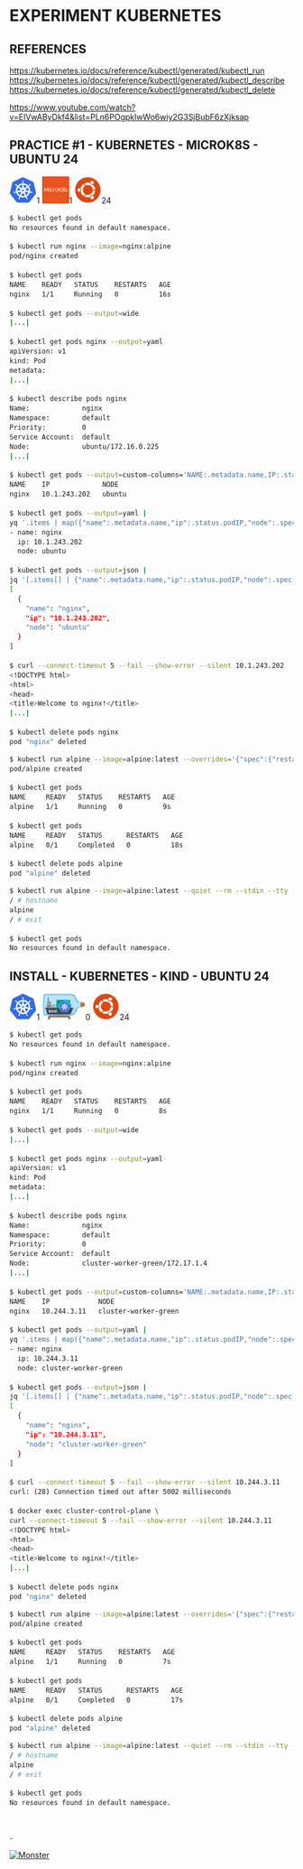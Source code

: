 # EXPERIMENT KUBERNETES

## REFERENCES

https://kubernetes.io/docs/reference/kubectl/generated/kubectl_run  
https://kubernetes.io/docs/reference/kubectl/generated/kubectl_describe  
https://kubernetes.io/docs/reference/kubectl/generated/kubectl_delete

https://www.youtube.com/watch?v=ElVwAByDkf4&list=PLn6POgpklwWo6wiy2G3SjBubF6zXjksap

## PRACTICE #1 - KUBERNETES - MICROK8S - UBUNTU 24

[![Kubernetes](img/kubernetes.webp "Kubernetes")](https://kubernetes.io)1
[![MicroK8s](img/microk8s.webp "MikroK8s")](https://microk8s.io)1
[![Ubuntu](img/ubuntu.webp "Ubuntu")](https://ubuntu.com)24

```bash
$ kubectl get pods
No resources found in default namespace.

$ kubectl run nginx --image=nginx:alpine
pod/nginx created

$ kubectl get pods
NAME    READY   STATUS    RESTARTS   AGE
nginx   1/1     Running   0          16s

$ kubectl get pods --output=wide
|...|

$ kubectl get pods nginx --output=yaml
apiVersion: v1
kind: Pod
metadata:
|...|

$ kubectl describe pods nginx
Name:             nginx
Namespace:        default
Priority:         0
Service Account:  default
Node:             ubuntu/172.16.0.225
|...|

$ kubectl get pods --output=custom-columns='NAME:.metadata.name,IP:.status.podIP,NODE:.spec.nodeName'
NAME    IP             NODE
nginx   10.1.243.202   ubuntu

$ kubectl get pods --output=yaml |
yq '.items | map({"name":.metadata.name,"ip":.status.podIP,"node":.spec.nodeName})'
- name: nginx
  ip: 10.1.243.202
  node: ubuntu

$ kubectl get pods --output=json |
jq '[.items[] | {"name":.metadata.name,"ip":.status.podIP,"node":.spec.nodeName}]'
[
  {
    "name": "nginx",
    "ip": "10.1.243.202",
    "node": "ubuntu"
  }
]

$ curl --connect-timeout 5 --fail --show-error --silent 10.1.243.202
<!DOCTYPE html>
<html>
<head>
<title>Welcome to nginx!</title>
|...|

$ kubectl delete pods nginx
pod "nginx" deleted
```

```bash
$ kubectl run alpine --image=alpine:latest --overrides='{"spec":{"restartPolicy":"OnFailure"}}' -- sleep 10
pod/alpine created

$ kubectl get pods
NAME     READY   STATUS    RESTARTS   AGE
alpine   1/1     Running   0          9s

$ kubectl get pods
NAME     READY   STATUS      RESTARTS   AGE
alpine   0/1     Completed   0          18s

$ kubectl delete pods alpine
pod "alpine" deleted
```

```bash
$ kubectl run alpine --image=alpine:latest --quiet --rm --stdin --tty -- ash
/ # hostname
alpine
/ # exit

$ kubectl get pods
No resources found in default namespace.
```

## INSTALL - KUBERNETES - KIND - UBUNTU 24

[![Kubernetes](img/kubernetes.webp "Kubernetes")](https://kubernetes.io)1
[![Kind](img/kind.webp "Kind")](https://kind.sigs.k8s.io)0
[![Ubuntu](img/ubuntu.webp "Ubuntu")](https://ubuntu.com)24


```bash
$ kubectl get pods
No resources found in default namespace.

$ kubectl run nginx --image=nginx:alpine
pod/nginx created

$ kubectl get pods
NAME    READY   STATUS    RESTARTS   AGE
nginx   1/1     Running   0          8s

$ kubectl get pods --output=wide
|...|

$ kubectl get pods nginx --output=yaml
apiVersion: v1
kind: Pod
metadata:
|...|

$ kubectl describe pods nginx
Name:             nginx
Namespace:        default
Priority:         0
Service Account:  default
Node:             cluster-worker-green/172.17.1.4
|...|

$ kubectl get pods --output=custom-columns='NAME:.metadata.name,IP:.status.podIP,NODE:.spec.nodeName'
NAME    IP            NODE
nginx   10.244.3.11   cluster-worker-green

$ kubectl get pods --output=yaml |
yq '.items | map({"name":.metadata.name,"ip":.status.podIP,"node":.spec.nodeName})'
- name: nginx
  ip: 10.244.3.11
  node: cluster-worker-green

$ kubectl get pods --output=json |
jq '[.items[] | {"name":.metadata.name,"ip":.status.podIP,"node":.spec.nodeName}]'
[
  {
    "name": "nginx",
    "ip": "10.244.3.11",
    "node": "cluster-worker-green"
  }
]

$ curl --connect-timeout 5 --fail --show-error --silent 10.244.3.11
curl: (28) Connection timed out after 5002 milliseconds

$ docker exec cluster-control-plane \
curl --connect-timeout 5 --fail --show-error --silent 10.244.3.11
<!DOCTYPE html>
<html>
<head>
<title>Welcome to nginx!</title>
|...|

$ kubectl delete pods nginx
pod "nginx" deleted
```

```bash
$ kubectl run alpine --image=alpine:latest --overrides='{"spec":{"restartPolicy":"OnFailure"}}' -- sleep 10
pod/alpine created

$ kubectl get pods
NAME     READY   STATUS    RESTARTS   AGE
alpine   1/1     Running   0          7s

$ kubectl get pods
NAME     READY   STATUS      RESTARTS   AGE
alpine   0/1     Completed   0          17s

$ kubectl delete pods alpine
pod "alpine" deleted
```

```bash
$ kubectl run alpine --image=alpine:latest --quiet --rm --stdin --tty -- ash
/ # hostname
alpine
/ # exit

$ kubectl get pods
No resources found in default namespace.
```

&nbsp;

`-`

[![Monster](https://avatars.githubusercontent.com/u/47848582?s=96&v=4 "Boo!")](../README.md)
